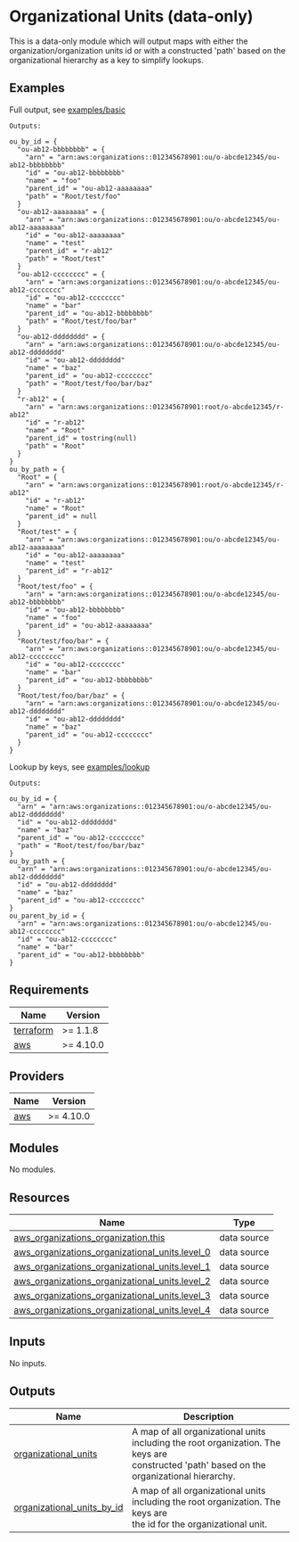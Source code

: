 # Organizational Units (data-only)
This is a data-only module which will output maps with either the organization/organization units id or with a constructed 'path' based on the organizational hierarchy as a key to simplify lookups.

## Examples
Full output, see [examples/basic](examples/basic/)

```
Outputs:

ou_by_id = {
  "ou-ab12-bbbbbbbb" = {
    "arn" = "arn:aws:organizations::012345678901:ou/o-abcde12345/ou-ab12-bbbbbbbb"
    "id" = "ou-ab12-bbbbbbbb"
    "name" = "foo"
    "parent_id" = "ou-ab12-aaaaaaaa"
    "path" = "Root/test/foo"
  }
  "ou-ab12-aaaaaaaa" = {
    "arn" = "arn:aws:organizations::012345678901:ou/o-abcde12345/ou-ab12-aaaaaaaa"
    "id" = "ou-ab12-aaaaaaaa"
    "name" = "test"
    "parent_id" = "r-ab12"
    "path" = "Root/test"
  }
  "ou-ab12-cccccccc" = {
    "arn" = "arn:aws:organizations::012345678901:ou/o-abcde12345/ou-ab12-cccccccc"
    "id" = "ou-ab12-cccccccc"
    "name" = "bar"
    "parent_id" = "ou-ab12-bbbbbbbb"
    "path" = "Root/test/foo/bar"
  }
  "ou-ab12-dddddddd" = {
    "arn" = "arn:aws:organizations::012345678901:ou/o-abcde12345/ou-ab12-dddddddd"
    "id" = "ou-ab12-dddddddd"
    "name" = "baz"
    "parent_id" = "ou-ab12-cccccccc"
    "path" = "Root/test/foo/bar/baz"
  }
  "r-ab12" = {
    "arn" = "arn:aws:organizations::012345678901:root/o-abcde12345/r-ab12"
    "id" = "r-ab12"
    "name" = "Root"
    "parent_id" = tostring(null)
    "path" = "Root"
  }
}
ou_by_path = {
  "Root" = {
    "arn" = "arn:aws:organizations::012345678901:root/o-abcde12345/r-ab12"
    "id" = "r-ab12"
    "name" = "Root"
    "parent_id" = null
  }
  "Root/test" = {
    "arn" = "arn:aws:organizations::012345678901:ou/o-abcde12345/ou-ab12-aaaaaaaa"
    "id" = "ou-ab12-aaaaaaaa"
    "name" = "test"
    "parent_id" = "r-ab12"
  }
  "Root/test/foo" = {
    "arn" = "arn:aws:organizations::012345678901:ou/o-abcde12345/ou-ab12-bbbbbbbb"
    "id" = "ou-ab12-bbbbbbbb"
    "name" = "foo"
    "parent_id" = "ou-ab12-aaaaaaaa"
  }
  "Root/test/foo/bar" = {
    "arn" = "arn:aws:organizations::012345678901:ou/o-abcde12345/ou-ab12-cccccccc"
    "id" = "ou-ab12-cccccccc"
    "name" = "bar"
    "parent_id" = "ou-ab12-bbbbbbbb"
  }
  "Root/test/foo/bar/baz" = {
    "arn" = "arn:aws:organizations::012345678901:ou/o-abcde12345/ou-ab12-dddddddd"
    "id" = "ou-ab12-dddddddd"
    "name" = "baz"
    "parent_id" = "ou-ab12-cccccccc"
  }
}
```

Lookup by keys, see [examples/lookup](examples/lookup/)

```
Outputs:

ou_by_id = {
  "arn" = "arn:aws:organizations::012345678901:ou/o-abcde12345/ou-ab12-dddddddd"
  "id" = "ou-ab12-dddddddd"
  "name" = "baz"
  "parent_id" = "ou-ab12-cccccccc"
  "path" = "Root/test/foo/bar/baz"
}
ou_by_path = {
  "arn" = "arn:aws:organizations::012345678901:ou/o-abcde12345/ou-ab12-dddddddd"
  "id" = "ou-ab12-dddddddd"
  "name" = "baz"
  "parent_id" = "ou-ab12-cccccccc"
} 
ou_parent_by_id = {
  "arn" = "arn:aws:organizations::012345678901:ou/o-abcde12345/ou-ab12-cccccccc"
  "id" = "ou-ab12-cccccccc"
  "name" = "bar"
  "parent_id" = "ou-ab12-bbbbbbbb"
}
```

<!-- BEGINNING OF PRE-COMMIT-TERRAFORM DOCS HOOK -->
## Requirements

| Name | Version |
|------|---------|
| <a name="requirement_terraform"></a> [terraform](#requirement\_terraform) | >= 1.1.8 |
| <a name="requirement_aws"></a> [aws](#requirement\_aws) | >= 4.10.0 |

## Providers

| Name | Version |
|------|---------|
| <a name="provider_aws"></a> [aws](#provider\_aws) | >= 4.10.0 |

## Modules

No modules.

## Resources

| Name | Type |
|------|------|
| [aws_organizations_organization.this](https://registry.terraform.io/providers/hashicorp/aws/latest/docs/data-sources/organizations_organization) | data source |
| [aws_organizations_organizational_units.level_0](https://registry.terraform.io/providers/hashicorp/aws/latest/docs/data-sources/organizations_organizational_units) | data source |
| [aws_organizations_organizational_units.level_1](https://registry.terraform.io/providers/hashicorp/aws/latest/docs/data-sources/organizations_organizational_units) | data source |
| [aws_organizations_organizational_units.level_2](https://registry.terraform.io/providers/hashicorp/aws/latest/docs/data-sources/organizations_organizational_units) | data source |
| [aws_organizations_organizational_units.level_3](https://registry.terraform.io/providers/hashicorp/aws/latest/docs/data-sources/organizations_organizational_units) | data source |
| [aws_organizations_organizational_units.level_4](https://registry.terraform.io/providers/hashicorp/aws/latest/docs/data-sources/organizations_organizational_units) | data source |

## Inputs

No inputs.

## Outputs

| Name | Description |
|------|-------------|
| <a name="output_organizational_units"></a> [organizational\_units](#output\_organizational\_units) | A map of all organizational units including the root organization. The keys are<br>constructed 'path' based on the organizational hierarchy. |
| <a name="output_organizational_units_by_id"></a> [organizational\_units\_by\_id](#output\_organizational\_units\_by\_id) | A map of all organizational units including the root organization. The keys are<br>the id for the organizational unit. |
<!-- END OF PRE-COMMIT-TERRAFORM DOCS HOOK -->
